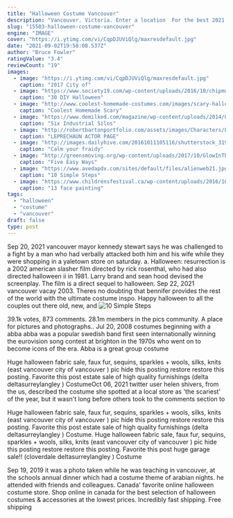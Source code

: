 ```yaml
---
title: "Halloween Costume Vancouver"
description: "Vancouver. Victoria. Enter a location  For the best 2021 halloween costume ideas, look no further than spirit halloween, your one-stop shop for women's costumes, men's costumes, kids' costumes and more! with over 1,400 stores across the united states, spirit halloween is the largest halloween"
slug: "15503-halloween-costume-vancouver"
engine: "IMAGE"
cover: "https://i.ytimg.com/vi/CqpDJUViQlg/maxresdefault.jpg"
date: "2021-09-02T19:58:08.537Z"
author: "Bruce Fowler"
ratingValue: "3.4"
reviewCount: "19"
images:
  - image: "https://i.ytimg.com/vi/CqpDJUViQlg/maxresdefault.jpg"
    caption: "2017 City of"
  - image: "https://www.society19.com/wp-content/uploads/2016/10/chipmunks-diy.jpg"
    caption: "30 DIY Halloween"
  - image: "http://www.coolest-homemade-costumes.com/images/scary-halloween-costume-04.jpg"
    caption: "Coolest Homemade Scary"
  - image: "https://www.demilked.com/magazine/wp-content/uploads/2014/09/giants-industrial-silos-graffiti-os-gemeos-4.jpg"
    caption: "Six Industrial Silos"
  - image: "http://robertbartonportfolio.com/assets/images/Characters/Leprechaun_6.png"
    caption: "LEPRECHAUN ACTOR PAGE"
  - image: "http://images.dailyhive.com/20161011105116/shutterstock_319194161.jpg"
    caption: "Calm your fraidy"
  - image: "http://greensmoving.org/wp-content/uploads/2017/10/GlowInTheDarkWords.jpg"
    caption: "Five Easy Ways"
  - image: "https://www.avedapdx.com/sites/default/files/alienweb21.jpg"
    caption: "10 Simple Steps"
  - image: "https://www.childrensfestival.ca/wp-content/uploads/2016/10/facepainting-828x1024.jpg"
    caption: "13 face painting"
tags:
  - "halloween"
  - "costume"
  - "vancouver"
draft: false
type: post
---
```


Sep 20, 2021 vancouver mayor kennedy stewart says he was challenged to a fight by a man who had verbally attacked both him and his wife while they were shopping in a yaletown store on saturday. a. Halloween: resurrection is a 2002 american slasher film directed by rick rosenthal, who had also directed halloween ii in 1981. Larry brand and sean hood devised the screenplay. The film is a direct sequel to halloween. Sep 22, 2021 vancouver vacay 2003.  Theres no doubting that bennifer provides the rest of the world with the ultimate costume inspo. Happy halloween to all the couples out there  old, new, and
![10 Simple Steps](https://www.avedapdx.com/sites/default/files/alienweb21.jpg "10 Simple Steps")

39.1k votes, 873 comments. 28.1m members in the pics community. A place for pictures and photographs.. Jul 20, 2008 costumes beginning with a abba  abba was a popular swedish band first seen internationally winning the eurovision song contest at brighton in the 1970s who went on to become icons of the era. Abba is a great group costume
<!--inArticleAds-->

<!--galleryOne-->

Huge halloween fabric sale, faux fur, sequins, sparkles + wools, silks, knits (east vancouver city of vancouver ) pic hide this posting restore restore this posting. Favorite this post estate sale of high quality furnishings (delta deltasurreylangley )  CostumeOct 06, 2021 twitter user helen shivers, from the us, described the costume she spotted at a local store as 'the scariest' of the year, but it wasn't long before others took to the comments section to
<!--inArticleAds-->

<!--galleryTwo-->

Huge halloween fabric sale, faux fur, sequins, sparkles + wools, silks, knits (east vancouver city of vancouver ) pic hide this posting restore restore this posting. Favorite this post estate sale of high quality furnishings (delta deltasurreylangley )  Costume. Huge halloween fabric sale, faux fur, sequins, sparkles + wools, silks, knits (east vancouver city of vancouver ) pic hide this posting restore restore this posting. Favorite this post huge garage sale!! (cloverdale deltasurreylangley )  Costume
<!--galleryThree-->

Sep 19, 2019 it was a photo taken while he was teaching in vancouver, at the schools annual dinner which had a costume theme of arabian nights. he attended with friends and colleagues. Canada' favorite online halloween costume store. Shop online in canada for the best selection of halloween costumes & accessories at the lowest prices. Incredibly fast shipping. Free shipping